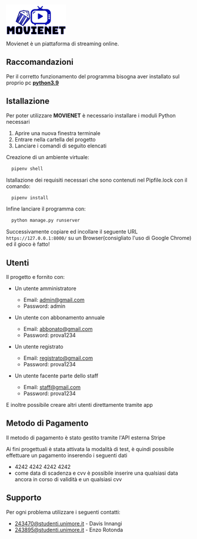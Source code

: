 ![Movienet Logo](/static/img/Logofinale.png)

Movienet è un piattaforma di streaming online.

## **Raccomandazioni**

Per il corretto funzionamento del programma bisogna aver installato sul proprio pc [**python3.9**](https://www.python.org/downloads/)

## **Istallazione**

Per poter utilizzare **MOVIENET** è necessario installare i moduli Python necessari

1. Aprire una nuova finestra terminale
2. Entrare nella cartella del progetto
3. Lanciare i comandi di seguito elencati

Creazione di un ambiente virtuale:

```python
  pipenv shell
```

Istallazione dei requisiti necessari che sono contenuti nel Pipfile.lock con il comando:

```python
  pipenv install
```

Infine lanciare il programma con:

```python
  python manage.py runserver
```

Successivamente copiare ed incollare il seguente URL `https://127.0.0.1:8000/` su un Browser(consigliato l'uso di Google Chrome) ed il gioco è fatto!

## **Utenti**
Il progetto e fornito con:

  * Un utente amministratore
    *  Email: admin@gmail.com
    *  Password: admin

  * Un utente con abbonamento annuale
    * Email: abbonato@gmail.com
    * Password: prova1234

  * Un utente registrato
    * Email: registrato@gmail.com
    * Password: prova1234

  * Un utente facente parte dello staff
    * Email: staff@gmail.com
    * Password: prova1234

E inoltre possibile creare altri utenti direttamente tramite app

## **Metodo di Pagamento**
Il metodo di pagamento è stato gestito tramite l'API esterna Stripe

Ai fini progettuali è stata attivata la modalità di test, è quindi possibile effettuare un pagamento inserendo i seguenti dati
* 4242 4242 4242 4242
* come data di scadenza e cvv è possibile inserire una qualsiasi data ancora in corso di validità e un qualsiasi cvv

## **Supporto**

Per ogni problema utilizzare i seguenti contatti:
* 243470@studenti.unimore.it - Davis Innangi
* 243895@studenti.unimore.it - Enzo Rotonda
